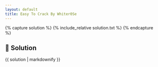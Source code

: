 ```yaml
---
layout: default
title: Easy To Crack By Whiter0Se
---
```


{% capture solution %}
{% include_relative solution.txt %}
{% endcapture %}

## 📝 Solution

{{ solution | markdownify }}
